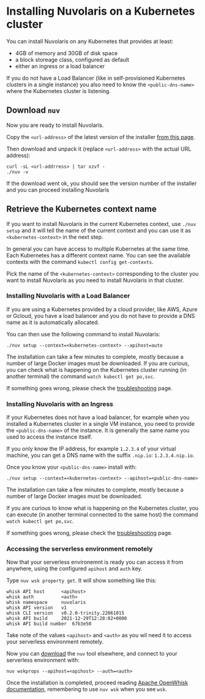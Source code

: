 # Installing Nuvolaris on a Kubernetes cluster 

You can install Nuvolaris on any Kubernetes that provides at least:

- 4GB of memory and 30GB of disk space
- a block storeage class, configured as default
- either an ingress or a load balancer

If you do not have a Load Balancer (like in self-provisioned Kubernetes clusters in a single instance) you also need to know the `<public-dns-name>` where the Kubernetes cluster is listening.

## Download `nuv`

Now you are ready to install Nuvolaris.

Copy the `<url-address>` of the latest version of the installer [from this page](https://github.com/nuvolaris/nuvolaris-cli/releases).

Then download and unpack it (replace `<url-address>` with the actual URL address):

```
curl -sL <url-addrress> | tar xzvf -
./nuv -v
```

If the download went ok, you should see the version number of the installer and you can proceed installing Nuvolaris

## Retrieve the Kubernetes context name

If you want to install Nuvolaris in the current Kubernetes context, use `./nuv setup` and it will tell the name of the current context and you can use it as `<kubernetes-context>` in the next step.

In general you can have access to multiple Kubernetes at the same time. Each Kubernetes has a different context name. You can see the available contexts with the command `kubectl config get-contexts`.

Pick the name of the `<kubernetes-context>` corresponding to the cluster you want to install Nuvolaris as you need to install Nuvolaris in that cluster.

### Installing Nuvolaris with a Load Balancer

If you are using a Kubernetes provided by a cloud provider, like AWS, Azure or Gcloud, you have a load balancer and you do not have to provide a DNS name as it is automatically allocated.

You can then use the following command to install Nuvolaris:

```
./nuv setup --context=<kubernetes-context> --apihost=auto
```

The installation can take a few minutes to complete, mostly because a number of large Docker images must be downloaded. If you are curious, you can check what is happening on the Kubernetes cluster running (in another terminal) the command `watch kubectl get po,svc`.

If something goes wrong, please check the [troubleshooting](Troubleshooting.md) page.

### Installing Nuvolaris with an Ingress

If your Kubernetes does not have a load balancer, for example when you installed a Kubernetes cluster in a single VM instance,  you need to provide the `<public-dns-name>` of the instance. It is generally the same name you used to access the instance itself. 

If you only know the IP address, for example `1.2.3.4` of your virtual machine, you can get a DNS name with the suffix `.nip.io`: `1.2.3.4.nip.io`.

Once you know your `<public-dns-name>` install with:

```
./nuv setup --context=<kubernetes-context> --apihost=<public-dns-name>
```

The installation can take a few minutes to complete, mostly because a number of large Docker images must be downloaded. 

If you are curious to know  what is happening on the Kubernetes cluster, you can execute (in another terminal connected to the same host) the command `watch kubectl get po,svc`.

If something goes wrong, please check the [troubleshooting](Troubleshooting.md) page.

### Accessing the serverless environment remotely

Now that your serverless environemnt is ready you can access it from anywhere, using the configured `apihost` and `auth` key.

Type `nuv wsk property get`. It will show something like this:

```
whisk API host		<apihost>
whisk auth		    <auth>
whisk namespace		nuvolaris
whisk API version	v1
whisk CLI version	v0.2.0-trinity.22061015
whisk API build		2021-12-29T12:28:02+0000
whisk API build number	67b3e50
```

Take note of the values `<apihost>` and `<auth>` as you wil need it to access your serverless environment remotely.

Now you can [download](https://github.com/nuvolaris/nuvolaris/releases) the `nuv` tool elsewhere, and connect to your serverless environment with:

```
nuv wskprops --apihost=<apihost> --auth=<auth>
```

Once the installation is completed, proceed reading [Apache OpenWhisk documentation](https://openwhisk.apache.org/documentation.html), remembering to use `nuv wsk` when you see `wsk`.
